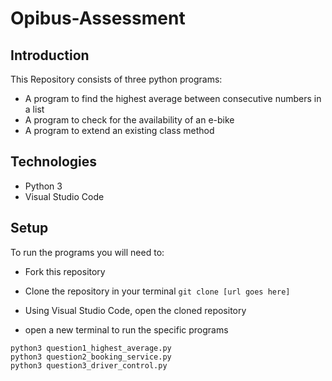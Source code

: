 # Opibus-Assessment
## Introduction
This Repository consists of three python programs:
   * A program to find the highest average between consecutive numbers in a list
   * A program to check for the availability of an e-bike
   * A program to extend an existing class method

## Technologies
  * Python 3
  * Visual Studio Code
    
## Setup
To run the programs you will need to:

 * Fork this repository
 * Clone the repository in your terminal
 `
 git clone [url goes here]
 `

 * Using Visual Studio Code, open the cloned repository
 * open a new terminal to run the specific programs
 ```
 python3 question1_highest_average.py
 python3 question2_booking_service.py
 python3 question3_driver_control.py
 ```
    
    
